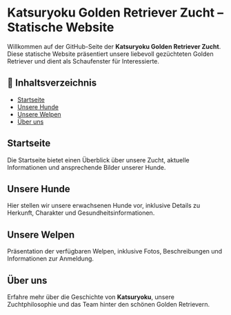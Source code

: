 # Katsuryoku Golden Retriever Zucht – Statische Website

Willkommen auf der GitHub-Seite der **Katsuryoku Golden Retriever Zucht**. Diese statische Website präsentiert unsere liebevoll gezüchteten Golden Retriever und dient als Schaufenster für Interessierte.

## 📄 Inhaltsverzeichnis

- [Startseite](#startseite)
- [Unsere Hunde](#dogs)
- [Unsere Welpen](#welps)
- [Über uns](#info)

## Startseite

Die Startseite bietet einen Überblick über unsere Zucht, aktuelle Informationen und ansprechende Bilder unserer Hunde.

## Unsere Hunde

Hier stellen wir unsere erwachsenen Hunde vor, inklusive Details zu Herkunft, Charakter und Gesundheitsinformationen.

## Unsere Welpen

Präsentation der verfügbaren Welpen, inklusive Fotos, Beschreibungen und Informationen zur Anmeldung.

## Über uns

Erfahre mehr über die Geschichte von **Katsuryoku**, unsere Zuchtphilosophie und das Team hinter den schönen Golden Retrievern.
